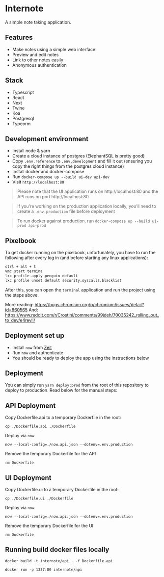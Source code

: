 # Internote

A simple note taking application.

## Features

- Make notes using a simple web interface
- Preview and edit notes
- Link to other notes easily
- Anonymous authentication

## Stack

- Typescript
- React
- Next
- Twine
- Koa
- Postgresql
- Typeorm

## Development environment

- Install node & yarn
- Create a cloud instance of postgres (ElephantSQL is pretty good)
- Copy `.env.reference` to `.env.development` and fill it out (ensuring you copy the right things from the postgres cloud instance)
- Install docker and docker-compose
- Run `docker-compose up --build ui-dev api-dev`
- Visit `http://localhost:80`

> Please note that the UI application runs on http://localhost:80 and the API runs on port http://localhost:80

> If you're working on the production application locally, you'll need to create a `.env.production` file before deployment

> To run docker against production, run `docker-compose up --build ui-prod api-prod`

## Pixelbook

To get docker running on the pixelbook, unfortunately, you have to run the following after every log in (and before starting any linux applications):

```bash
ctrl + alt + t
vmc start termina
lxc profile apply penguin default
lxc profile unset default security.syscalls.blacklist
```

After this, you can open the `terminal` application and run the project using the steps above.

More reading: https://bugs.chromium.org/p/chromium/issues/detail?id=860565
And: https://www.reddit.com/r/Crostini/comments/99jdeh/70035242_rolling_out_to_dev/e4revli/

## Deployment set up

- Install `now` from [Zeit](https://zeit.co/now)
- Run `now` and authenticate
- You should be ready to deploy the app using the instructions below

## Deployment

You can simply run `yarn deploy:prod` from the root of this repository to deploy to production. Read below for the manual steps:

## API Deployment

Copy Dockerfile.api to a temporary Dockerfile in the root:

```
cp ./Dockerfile.api ./Dockerfile
```

Deploy via `now`

```
now --local-config=./now.api.json --dotenv=.env.production
```

Remove the temporary Dockerfile for the API

```
rm Dockerfile
```

## UI Deployment

Copy Dockerfile.ui to a temporary Dockerfile in the root:

```
cp ./Dockerfile.ui ./Dockerfile
```

Deploy via `now`

```
now --local-config=./now.api.json --dotenv=.env.production
```

Remove the temporary Dockerfile for the UI

```
rm Dockerfile
```


## Running build docker files locally

```
docker build -t internote/api . -f Dockerfile.api
```

```
docker run -p 1337:80 internote/api
```